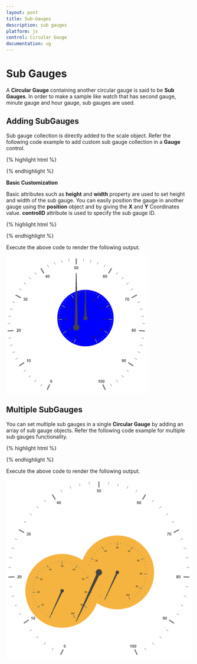```yaml
---
layout: post
title: Sub-Gauges
description: sub gauges
platform: js
control: Circular Gauge
documentation: ug
---
```


# Sub Gauges

A **Circular Gauge** containing another circular gauge is said to be **Sub Gauges**. In order to make a sample like watch that has second gauge, minute gauge and hour gauge, sub gauges are used.

## Adding SubGauges

Sub gauge collection is directly added to the scale object. Refer the following code example to add custom sub gauge collection in a **Gauge** control.

{% highlight html %}

<html xmlns="http://www.w3.org/1999/xhtml" lang="en" ng-app="CircularGaugeApp">
    <head>
        <title>Essential Studio for AngularJS: CircularGauge</title>
        <!--CSS and Script file References -->
    </head>
    <body ng-controller="CircularGaugeCtrl">
    <div id="Gauge1">
        <div id="circularframe">
                <ej-circulargauge >
                <e-scales>
                <e-scale   e-showSubGauges="true" >
                <e-subgauges>
                <e-subgauge e-gaugeid="Gauge1"></e-subgauge>
                </e-subgauges>
                </e-scale>
                <e-scales> 
                </ej-circulargauge>
        </div>
        </div>
        <script>
        angular.module('CircularGaugeApp', ['ejangular'])
        .controller('CircularGaugeCtrl', function ($scope) {
         });
    </script>
    </body>
</html>


{% endhighlight %}

**Basic Customization**

Basic attributes such as **height** and **width** property are used to set height and width of the sub gauge. You can easily position the gauge in another gauge using the **position** object and by giving the **X** and **Y** Coordinates value. **controlID** attribute is used to specify the sub gauge ID.

{% highlight html %}

<html xmlns="http://www.w3.org/1999/xhtml" lang="en" ng-app="CircularGaugeApp">
    <head>
        <title>Essential Studio for AngularJS: CircularGauge</title>
        <!--CSS and Script file References -->
    </head>
    <body ng-controller="CircularGaugeCtrl">
     <div id="Gauge1">
                <ej-circulargauge e-backgroundcolor="blue" e-value="50" e-radius="110">
                    <e-scales>
                    <e-scale e-radius="110">
                    </e-scale>
                    <e-scales>
                </ej-circulargauge>
                </div>
                <div id="circularframe">
                    <ej-circulargauge e-height="500" e-width="500" e-value="50">
                        <e-scales>
                        <e-scale e-showsubgauges="true" e-radius="190">
                        <e-subgauges>
                        <e-subgauge e-controlid="Gauge1" e-height="250" e-width="250" 
                        e-position-x="150" e-position-y="100"></e-subgauge>
                        </e-subgauges>
                        </e-scale>
                        <e-scales>
                    </ej-circulargauge>
                </div>
               <script type="text/javascript">
                angular.module('CircularGaugeApp', ['ejangular'])
                .controller('CircularGaugeCtrl', function ($scope) {
                    });
            </script>
        </body>
</html>



{% endhighlight %}



Execute the above code to render the following output.

![](Sub-Gauges_images/Sub-Gauges_img1.png)

## Multiple SubGauges

You can set multiple sub gauges in a single **Circular Gauge** by adding an array of sub gauge objects. Refer the following code example for multiple sub gauges functionality.


{% highlight html %}

<html xmlns="http://www.w3.org/1999/xhtml" lang="en" ng-app="CircularGaugeApp">
    <head>
        <title>Essential Studio for AngularJS: CircularGauge</title>
        <!--CSS and Script file References -->
    </head>
    <body ng-controller="CircularGaugeCtrl">
     <div id="SubGauge1">
                <ej-circulargauge e-backgroundcolor="#f5b43f">
                    <e-scales>
                    <e-scale e-radius="150">
                    </e-scale>
                    <e-scales>
                </ej-circulargauge>
                </div>
                <div id="SubGauge2">
                <ej-circulargauge e-backgroundcolor="#f5b43f">
                    <e-scales>
                    <e-scale e-radius="150">
                    </e-scale>
                    <e-scales>
                </ej-circulargauge>
                </div>
                <div id="circularframe">
                    <ej-circulargauge e-height="500" e-width="500" >
                        <e-scales>
                        <e-scale e-showsubgauges="true" e-radius="250">
                        <e-subgauges>
                        <e-subgauge e-controlid="SubGauge1" e-height="200" e-width="200"
                        e-position-x="200" e-position-y="150"></e-subgauge>
                        </e-subgauges>
                        <e-subgauges>
                        <e-subgauge e-controlid="SubGauge2" e-height="200" e-width="200"
                        e-position-x="50" e-position-y="200"></e-subgauge>
                        </e-subgauges>
                        </e-scale>
                        <e-scales>
                    </ej-circulargauge>
                </div>
               <script type="text/javascript">
                angular.module('CircularGaugeApp', ['ejangular'])
                .controller('CircularGaugeCtrl', function ($scope) {
                    });
            </script>
        </body>
</html>

{% endhighlight %}



Execute the above code to render the following output.

![](Sub-Gauges_images/Sub-Gauges_img2.png)

